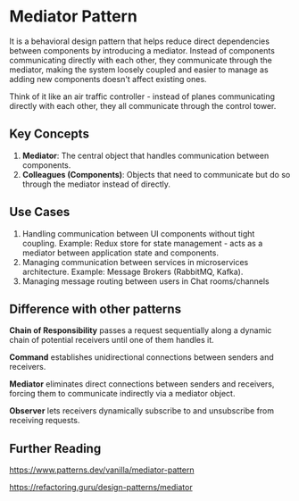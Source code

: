 # Mediator Pattern

It is a behavioral design pattern that helps reduce direct dependencies between components by introducing a mediator. Instead of components communicating directly with each other, they communicate through the mediator, making the system loosely coupled and easier to manage as adding new components doesn't affect existing ones.

Think of it like an air traffic controller - instead of planes communicating directly with each other, they all communicate through the control tower.

## Key Concepts

1. **Mediator**: The central object that handles communication between components.
2. **Colleagues (Components)**: Objects that need to communicate but do so through the mediator instead of directly.

## Use Cases

1. Handling communication between UI components without tight coupling. Example: Redux store for state management - acts as a mediator between application state and components. 
2. Managing communication between services in microservices architecture. Example: Message Brokers (RabbitMQ, Kafka).
3. Managing message routing between users in Chat rooms/channels

## Difference with other patterns 

**Chain of Responsibility** passes a request sequentially along a dynamic chain of potential receivers until one of them handles it.

**Command** establishes unidirectional connections between senders and receivers.

**Mediator** eliminates direct connections between senders and receivers, forcing them to communicate indirectly via a mediator object.

**Observer** lets receivers dynamically subscribe to and unsubscribe from receiving requests.


## Further Reading

https://www.patterns.dev/vanilla/mediator-pattern

https://refactoring.guru/design-patterns/mediator